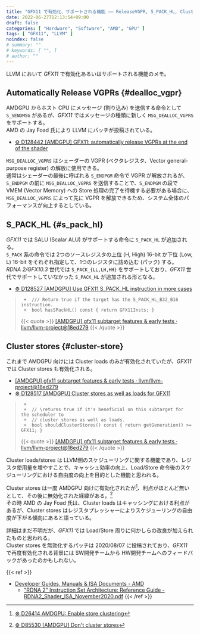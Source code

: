```yaml
---
title: "GFX11 で有効化、サポートされる機能 ―― ReleaseVGPR, S_PACK_HL, Cluster stores"
date: 2022-06-27T12:13:54+09:00
draft: false
categories: [ "Hardware", "Software", "AMD", "GPU" ]
tags: [ "GFX11", "LLVM" ]
noindex: false
# summary: ""
# keywords: [ "", ]
# author: ""
---
```


LLVM において *GFX11* で有効化あるいはサポートされる機能のメモ。  

## Automatically Release VGPRs {#dealloc_vgpr}
AMDGPU からホスト CPU にメッセージ (割り込み) を送信する命令として `S_SENDMSG` があるが、*GFX11* ではメッセージの種類に新しく `MSG_DEALLOC_VGPRS` をサポートする。  
AMD の Jay Foad 氏により LLVM にパッチが投稿されている。  

 * [⚙ D128442 [AMDGPU] GFX11: automatically release VGPRs at the end of the shader](https://reviews.llvm.org/D128442)

`MSG_DEALLOC_VGPRS` はシェーダーの VGPR (ベクタレジスタ、Vector general-purpose register) の解放に使用できる。  
通常はシェーダーの最後に呼ばれる `S_ENDPGM` 命令で VGPR が解放されるが、`S_ENDPGM` の前に `MSG_DEALLOC_VGPRS` を送信することで、`S_ENDPGM` の段で VMEM (Vector Memory) への Store 処理の完了を待機する必要がある場合に、`MSG_DEALLOC_VGPRS` によって先に VGPR を解放できるため、システム全体のパフォーマンスが向上するとしている。  

## S_PACK_HL {#s_pack_hl}
*GFX11* では SALU (Scalar ALU) がサポートする命令に `S_PACK_HL` が追加される。  
`S_PACK` 系の命令では 2つのソースレジスタの上位 (H, High) 16-bit か下位 (Low, L) 16-bit をそれぞれ指定して、1つのレジスタに詰め込む (パック) する。  
*RDNA 2/GFX10.3* 世代では `S_PACK_{LL,LH,HH}` をサポートしており、*GFX11* 世代でサポートしていなかった `S_PACK_HL` が追加される形となる。  

 * [⚙ D128527 [AMDGPU] Use GFX11 S_PACK_HL instruction in more cases](https://reviews.llvm.org/D128527)

 > 		+  /// Return true if the target has the S_PACK_HL_B32_B16 instruction.
 > 		+  bool hasSPackHL() const { return GFX11Insts; }
 >
 > {{< quote >}} [[AMDGPU] gfx11 subtarget features & early tests · llvm/llvm-project@18ed279](https://github.com/llvm/llvm-project/commit/18ed279a3a4aa830830e5cfee3e3824f91c3ca6c) {{< /quote >}}

## Cluster stores {#cluster-store}
これまで AMDGPU 向けには Cluster loads のみが有効化されていたが、*GFX11* では Cluster stores も有効化される。  

 * [[AMDGPU] gfx11 subtarget features & early tests · llvm/llvm-project@18ed279](https://github.com/llvm/llvm-project/commit/18ed279a3a4aa830830e5cfee3e3824f91c3ca6c)
 * [⚙ D128517 [AMDGPU] Cluster stores as well as loads for GFX11](https://reviews.llvm.org/D128517)

 > 		+
 > 		+  // \returns true if it's beneficial on this subtarget for the scheduler to
 > 		+  // cluster stores as well as loads.
 > 		+  bool shouldClusterStores() const { return getGeneration() >= GFX11; }
 >
 > {{< quote >}} [[AMDGPU] gfx11 subtarget features & early tests · llvm/llvm-project@18ed279](https://github.com/llvm/llvm-project/commit/18ed279a3a4aa830830e5cfee3e3824f91c3ca6c) {{< /quote >}}

Cluster loads/stores は LLVM側のスケジューリングに関する機能であり、レジスタ使用量を増やすことで、キャッシュ効率の向上、Load/Store 命令後のスケジューリングにおける自由度の向上を目的とした機能と思われる。  

Cluster stores は一度 AMDGPU 向けに有効化されたが[^enable-store]、利点がほとんど無いとして、その後に無効化された経緯がある。[^disable-store]  
その時 AMD の Jay Foad 氏は、Cluster loads はキャッシングにおける利点があるが、Cluster stores はレジスタプレッシャーによりスケジューリングの自由度が下がる傾向にあると語っている。  

[^enable-store]: [⚙ D26414 AMDGPU: Enable store clustering](https://reviews.llvm.org/D26414)
[^disable-store]: [⚙ D85530 [AMDGPU] Don't cluster stores](https://reviews.llvm.org/D85530)

詳細はまだ不明だが、*GFX11* では Load/Store 周りに何かしらの改良が加えられたものと思われる。  
Cluster stores を無効化するパッチは 2020/08/07 に投稿されており、*GFX11* で再度有効化される背景には SW開発チームから HW開発チームへのフィードバックがあったのかもしれない。  

{{< ref >}}
 * [Developer Guides, Manuals & ISA Documents - AMD](https://developer.amd.com/resources/developer-guides-manuals/)
    * ["RDNA 2" Instruction Set Architecture: Reference Guide - RDNA2_Shader_ISA_November2020.pdf](https://developer.amd.com/wp-content/resources/RDNA2_Shader_ISA_November2020.pdf)
{{< /ref >}}
